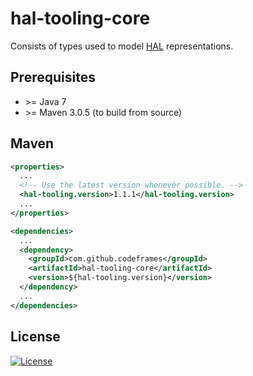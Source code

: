 # hal-tooling-core

Consists of types used to model [HAL](https://tools.ietf.org/html/draft-kelly-json-hal) representations.

## Prerequisites

 * \>= Java 7
 * \>= Maven 3.0.5 (to build from source)

## Maven

```xml
<properties>
  ...
  <!-- Use the latest version whenever possible. -->
  <hal-tooling.version>1.1.1</hal-tooling.version>
  ...
</properties>

<dependencies>
  ...
  <dependency>
    <groupId>com.github.codeframes</groupId>
    <artifactId>hal-tooling-core</artifactId>
    <version>${hal-tooling.version}</version>
  </dependency>
  ...
</dependencies>
```

## License

[![License](http://img.shields.io/:license-apache-blue.svg)](http://www.apache.org/licenses/LICENSE-2.0.html)
